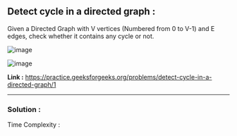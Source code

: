 ## Detect cycle in a directed graph :
Given a Directed Graph with V vertices (Numbered from 0 to V-1) and E edges, check whether it contains any cycle or not.

![image](https://user-images.githubusercontent.com/23376002/161806956-9295db35-bc36-4b27-8dcb-24dd1ae5c1df.png)

![image](https://user-images.githubusercontent.com/23376002/161807075-f8174749-d80a-4734-bdb7-242bf0c285d9.png)


**Link :** https://practice.geeksforgeeks.org/problems/detect-cycle-in-a-directed-graph/1


-----------------------------------------------------------------------------------------------------------------------------------------------


### Solution :

Time Complexity :



